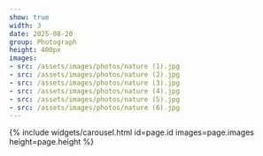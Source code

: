 ```yaml
---
show: true
width: 3
date: 2025-08-20
group: Photograph
height: 400px
images:
- src: /assets/images/photos/nature (1).jpg
- src: /assets/images/photos/nature (2).jpg
- src: /assets/images/photos/nature (3).jpg
- src: /assets/images/photos/nature (4).jpg
- src: /assets/images/photos/nature (5).jpg
- src: /assets/images/photos/nature (6).jpg
---
```


{% include widgets/carousel.html id=page.id images=page.images height=page.height %}

